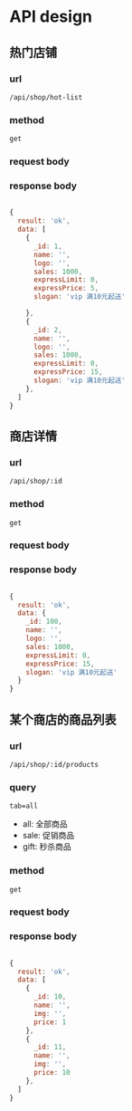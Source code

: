 # API design

## 热门店铺

### url

`/api/shop/hot-list`

### method

`get`

### request body

### response body

```js

{
  result: 'ok',
  data: [
    {
      _id: 1,
      name: '',
      logo: '',
      sales: 1000,
      expressLimit: 0,
      expressPrice: 5,
      slogan: 'vip 满10元起送'

    },
    {
      _id: 2,
      name: '',
      logo: '',
      sales: 1000,
      expressLimit: 0,
      expressPrice: 15,
      slogan: 'vip 满10元起送'
    },
  ]
}

```

## 商店详情

### url

`/api/shop/:id`

### method

`get`

### request body

### response body

```js

{
  result: 'ok',
  data: {
    _id: 100,
    name: '',
    logo: '',
    sales: 1000,
    expressLimit: 0,
    expressPrice: 15,
    slogan: 'vip 满10元起送'
  }
}

```

## 某个商店的商品列表

### url

`/api/shop/:id/products`

### query

`tab=all`

- all: 全部商品
- sale: 促销商品
- gift: 秒杀商品

### method

`get`

### request body

### response body

```js

{
  result: 'ok',
  data: [
    {
      _id: 10,
      name: '',
      img: '',
      price: 1
    },
    {
      _id: 11,
      name: '',
      img: '',
      price: 10
    },
  ]
}

```
